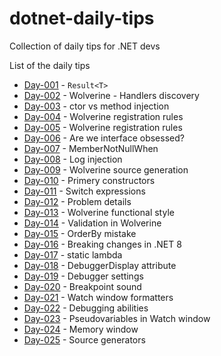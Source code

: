 # dotnet-daily-tips
Collection of daily tips for .NET devs

List of the daily tips

- [Day-001](./tip-001/README.md) - `Result<T>`
- [Day-002](./tip-002/README.md) - Wolverine - Handlers discovery
- [Day-003](./tip-003/README.md) - ctor vs method injection
- [Day-004](./tip-004/README.md) - Wolverine registration rules
- [Day-005](./tip-005/README.md) - Wolverine registration rules
- [Day-006](./tip-006/README.md) - Are we interface obsessed?
- [Day-007](./tip-007/README.md) - MemberNotNullWhen
- [Day-008](./tip-008/README.md) - Log injection
- [Day-009](./tip-009/README.md) - Wolverine source generation
- [Day-010](./tip-010/README.md) - Primery constructors
- [Day-011](./tip-011/README.md) - Switch expressions
- [Day-012](./tip-012/README.md) - Problem details
- [Day-013](./tip-013/README.md) - Wolverine functional style
- [Day-014](./tip-014/README.md) - Validation in Wolverine
- [Day-015](./tip-015/README.md) - OrderBy mistake
- [Day-016](./tip-016/README.md) - Breaking changes in .NET 8
- [Day-017](./tip-017/README.md) - static lambda
- [Day-018](./tip-018/README.md) - DebuggerDisplay attribute
- [Day-019](./tip-019/README.md) - Debugger settings
- [Day-020](./tip-020/README.md) - Breakpoint sound
- [Day-021](./tip-021/README.md) - Watch window formatters
- [Day-022](./tip-022/README.md) - Debugging abilities
- [Day-023](./tip-023/README.md) - Pseudovariables in Watch window
- [Day-024](./tip-024/README.md) - Memory window
- [Day-025](./tip-025/README.md) - Source generators
